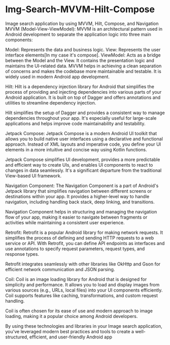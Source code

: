 # Img-Search-MVVM-Hilt-Compose
Image search application by using MVVM, Hilt, Compose, and Navigation
MVVM (Model-View-ViewModel):
MVVM is an architectural pattern used in Android development to separate the application logic into three main components:

Model: Represents the data and business logic.
View: Represents the user interface elements[In my case it's compose].
ViewModel: Acts as a bridge between the Model and the View. It contains the presentation logic and maintains the UI-related data.
MVVM helps in achieving a clean separation of concerns and makes the codebase more maintainable and testable. It is widely used in modern Android app development.

Hilt:
Hilt is a dependency injection library for Android that simplifies the process of providing and injecting dependencies into various parts of your Android application. It is built on top of Dagger and offers annotations and utilities to streamline dependency injection.

Hilt simplifies the setup of Dagger and provides a consistent way to manage dependencies throughout your app. It's especially useful for large-scale applications and helps improve code maintainability and testability.

Jetpack Compose:
Jetpack Compose is a modern Android UI toolkit that allows you to build native user interfaces using a declarative and functional approach. Instead of XML layouts and imperative code, you define your UI elements in a more intuitive and concise way using Kotlin functions.

Jetpack Compose simplifies UI development, provides a more predictable and efficient way to create UIs, and enables UI components to react to changes in data seamlessly. It's a significant departure from the traditional View-based UI framework.

Navigation Component:
The Navigation Component is a part of Android's Jetpack library that simplifies navigation between different screens or destinations within your app. It provides a higher-level way to handle navigation, including handling back stack, deep linking, and transitions.

Navigation Component helps in structuring and managing the navigation flow of your app, making it easier to navigate between fragments or activities while maintaining a consistent user experience.

Retrofit:
Retrofit is a popular Android library for making network requests. It simplifies the process of defining and sending HTTP requests to a web service or API. With Retrofit, you can define API endpoints as interfaces and use annotations to specify request parameters, request types, and response types.

Retrofit integrates seamlessly with other libraries like OkHttp and Gson for efficient network communication and JSON parsing.

Coil:
Coil is an image loading library for Android that is designed for simplicity and performance. It allows you to load and display images from various sources (e.g., URLs, local files) into your UI components efficiently. Coil supports features like caching, transformations, and custom request handling.

Coil is often chosen for its ease of use and modern approach to image loading, making it a popular choice among Android developers.

By using these technologies and libraries in your Image search application, you've leveraged modern best practices and tools to create a well-structured, efficient, and user-friendly Android app
